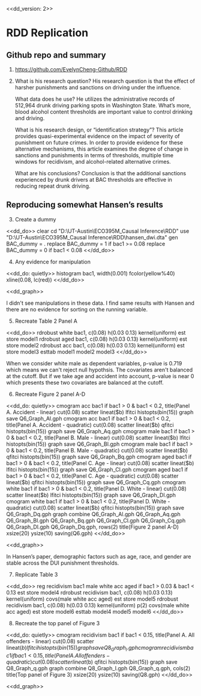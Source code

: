 <<dd_version: 2>>

RDD Replication
================

## Github repo and summary

1. https://github.com/EvelynCheng-Github/RDD

2. What is his research question? His research question is that the effect of harsher punishments and sanctions on driving under the influence.
	
	What data does he use? He utilizes the administrative records of 512,964 drunk driving parking spots in Washington State. What’s more, blood alcohol content thresholds are important value to control drinking and driving.
	
	What is his research design, or “identification strategy”? This article provides quasi-experimental evidence on the impact of severity of punishment on future crimes. In order to provide evidence for these alternative mechanisms, this article examines the degree of change in sanctions and punishments in terms of thresholds, multiple time windows for recidivism, and alcohol-related alternative crimes.
	
	What are his conclusions? Conclusion is that the additional sanctions experienced by drunk drivers at BAC thresholds are effective in reducing repeat drunk driving.

## Reproducing somewhat Hansen’s results

3. Create a dummy

<<dd_do>>
clear
cd "D:\UT-Austin\ECO395M_Causal Inference\RDD"
use "D:\UT-Austin\ECO395M_Causal Inference\RDD\hansen_dwi.dta"
gen BAC_dummy = .
replace BAC_dummy = 1 if bac1 >= 0.08
replace BAC_dummy = 0 if bac1 < 0.08
<</dd_do>>

4. Any evidence for manipulation

<<dd_do: quietly>>
histogram bac1, width(0.001) fcolor(yellow%40) xline(0.08, lc(red))
<</dd_do>>

<<dd_graph>>

I didn't see manipulations in these data. I find same results with Hansen and there are no evidence for sorting on the running variable.

5. Recreate Table 2 Panel A

<<dd_do>>
rdrobust white bac1, c(0.08) h(0.03 0.13) kernel(uniform)
est store model1
rdrobust aged bac1, c(0.08) h(0.03 0.13) kernel(uniform)
est store model2
rdrobust acc bac1, c(0.08) h(0.03 0.13) kernel(uniform)
est store model3
esttab model1 model2 model3
<</dd_do>>

When we consider white male as dependent variables, p-value is 0.719 which means we can't reject null hypothsis. The covariates aren't balanced at the cutoff. But if we take age and accident into account, p-value is near 0 which presents these two covariates are balanced at the cutoff.

6. Recreate Figure 2 panel A-D

<<dd_do: quietly>>
cmogram acc bac1 if bac1 > 0 & bac1 < 0.2, title(Panel A. Accident - linear) cut(0.08) scatter lineat($b) lfitci histopts(bin(15))
graph save Q6_Graph_Al.gph
cmogram acc bac1 if bac1 > 0 & bac1 < 0.2, title(Panel A. Accident - quadratic) cut(0.08) scatter lineat($b) qfitci histopts(bin(15))
graph save Q6_Graph_Aq.gph
cmogram male bac1 if bac1 > 0 & bac1 < 0.2, title(Panel B. Male - linear) cut(0.08) scatter lineat($b) lfitci histopts(bin(15))
graph save Q6_Graph_Bl.gph
cmogram male bac1 if bac1 > 0 & bac1 < 0.2, title(Panel B. Male - quadratic) cut(0.08) scatter lineat($b) qfitci histopts(bin(15))
graph save Q6_Graph_Bq.gph
cmogram aged bac1 if bac1 > 0 & bac1 < 0.2, title(Panel C. Age - linear) cut(0.08) scatter lineat($b) lfitci histopts(bin(15))
graph save Q6_Graph_Cl.gph
cmogram aged bac1 if bac1 > 0 & bac1 < 0.2, title(Panel C. Age - quadratic) cut(0.08) scatter lineat($b) qfitci histopts(bin(15))
graph save Q6_Graph_Cq.gph
cmogram white bac1 if bac1 > 0 & bac1 < 0.2, title(Panel D. White - linear) cut(0.08) scatter lineat($b) lfitci histopts(bin(15))
graph save Q6_Graph_Dl.gph
cmogram white bac1 if bac1 > 0 & bac1 < 0.2, title(Panel D. White - quadratic) cut(0.08) scatter lineat($b) qfitci histopts(bin(15))
graph save Q6_Graph_Dq.gph
graph combine Q6_Graph_Al.gph Q6_Graph_Aq.gph Q6_Graph_Bl.gph Q6_Graph_Bq.gph Q6_Graph_Cl.gph Q6_Graph_Cq.gph Q6_Graph_Dl.gph Q6_Graph_Dq.gph, rows(2) title(Figure 2 panel A-D) xsize(20) ysize(10) saving(Q6.gph)
<</dd_do>>

<<dd_graph>>

In Hansen’s paper, demographic factors such as age, race, and gender are stable across the DUI punishment thresholds.

7. Replicate Table 3

<<dd_do>>
reg recidivism bac1 male white acc aged if bac1 > 0.03 & bac1 < 0.13
est store model4
rdrobust recidivism bac1, c(0.08) h(0.03 0.13) kernel(uniform) covs(male white acc aged)
est store model5
rdrobust recidivism bac1, c(0.08) h(0.03 0.13) kernel(uniform) p(2) covs(male white acc aged)
est store model6
esttab model4 model5 model6
<</dd_do>>

8. Recreate the top panel of Figure 3

<<dd_do: quietly>>
cmogram recidivism bac1 if bac1 < 0.15, title(Panel A. All offenders - linear) cut(0.08) scatter lineat($b) lfitci histopts(bin(15))
graph save Q8_Graph_l.gph
cmogram recidivism bac1 if bac1 < 0.15, title(Panel A. All offenders - quadratic) cut(0.08) scatter lineat($b) qfitci histopts(bin(15))
graph save Q8_Graph_q.gph
graph combine Q8_Graph_l.gph Q8_Graph_q.gph, cols(2) title(Top panel of Figure 3) xsize(20) ysize(10) saving(Q8.gph)
<</dd_do>>

<<dd_graph>>